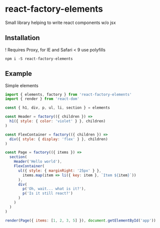 # react-factory-elements
Small library helping to write react components w/o jsx

## Installation
! Requires Proxy, for IE and Safari < 9 use polyfills
```
npm i -S react-factory-elements
```

## Example

Simple elements
```javascript
import { elements, factory } from 'react-factory-elements'
import { render } from 'react-dom'

const { h1, div, p, ul, li, section } = elements

const Header = factory(({ children }) =>
  h1({ style: { color: 'violet' } }, children)
)

const FlexContainer = factory(({ children }) =>
  div({ style: { display: 'flex' } }, children)
)

const Page = factory(({ items }) =>
  section(
    Header('Hello world'),
    FlexContainer(
      ul({ style: { marginRight: '25px' } },
        items.map(item => li({ key: item }, `Item ${item}`))
      ),
      div(
        p('Oh, wait... what is it?'),
        p('Is it still react?')
      )
    )
  )
)

render(Page({ items: [1, 2, 3, 5] }), document.getElementById('app'))

```
